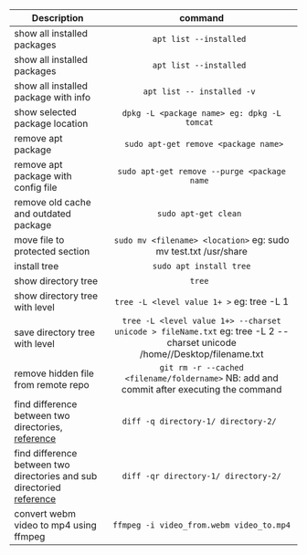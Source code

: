 | Description                                                                                                                                                |                                                              command                                                              |
| ---------------------------------------------------------------------------------------------------------------------------------------------------------- | :-------------------------------------------------------------------------------------------------------------------------------: |
| show all installed packages                                                                                                                                |                                                      `apt list --installed `                                                      |
| show all installed packages                                                                                                                                |                                                      `apt list --installed `                                                      |
| show all installed package with info                                                                                                                       |                                                    `apt list -- installed -v `                                                    |
| show selected package location                                                                                                                             |                                           `dpkg -L <package name> eg: dpkg -L tomcat `                                            |
| remove apt package                                                                                                                                         |                                               ` sudo apt-get remove <package name>`                                               |
| remove apt package with config file                                                                                                                        |                                           `sudo apt-get remove --purge <package name `                                            |
| remove old cache and outdated package                                                                                                                      |                                                       `sudo apt-get clean `                                                       |
| move file to protected section                                                                                                                             |                                  `sudo mv <filename> <location>` eg: sudo mv test.txt /usr/share                                  |
| install tree                                                                                                                                               |                                                      `sudo apt install tree`                                                      |
| show directory tree                                                                                                                                        |                                                              `tree `                                                              |
| show directory tree with level                                                                                                                             |                                             `tree -L <level value 1+ >` eg: tree -L 1                                             |
| save directory tree with level                                                                                                                             | `tree -L <level value 1+> --charset unicode > fileName.txt` eg: tree -L 2 --charset unicode /home/<username>/Desktop/filename.txt |
| remove hidden file from remote repo                                                                                                                        |                     `git rm -r --cached <filename/foldername>` NB: add and commit after executing the command                     |
| find difference between two directories, [reference](https://www.tecmint.com/compare-find-difference-between-two-directories-in-linux/)                    |                                               `diff -q directory-1/ directory-2/ `                                                |
| find difference between two directories and sub directoried [reference](https://www.tecmint.com/compare-find-difference-between-two-directories-in-linux/) |                                               `diff -qr directory-1/ directory-2/`                                                |
| convert webm video to mp4 using ffmpeg                                                                                                                     |                                             `ffmpeg -i video_from.webm video_to.mp4`                                              |
